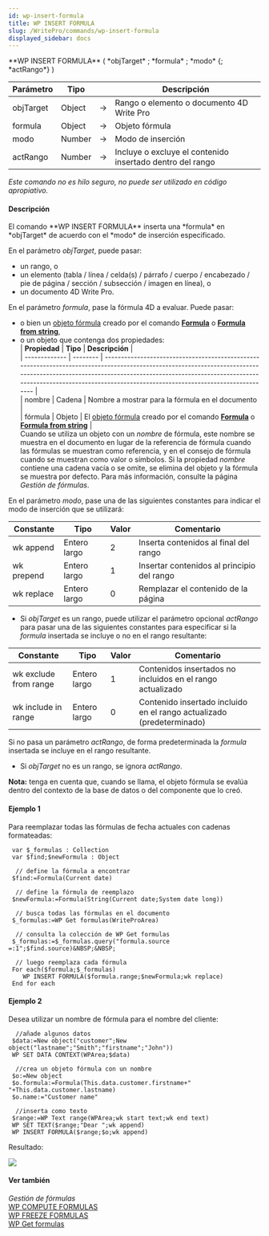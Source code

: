 ```yaml
---
id: wp-insert-formula
title: WP INSERT FORMULA
slug: /WritePro/commands/wp-insert-formula
displayed_sidebar: docs
---
```


<!--REF #_command_.WP INSERT FORMULA.Syntax-->**WP INSERT FORMULA** ( *objTarget* ; *formula* ; *modo* {; *actRango*} )<!-- END REF-->
<!--REF #_command_.WP INSERT FORMULA.Params-->
| Parámetro | Tipo |  | Descripción |
| --- | --- | --- | --- |
| objTarget | Object | &#8594;  | Rango o elemento o documento 4D Write Pro |
| formula | Object | &#8594;  | Objeto fórmula |
| modo | Number | &#8594;  | Modo de inserción |
| actRango | Number | &#8594;  | Incluye o excluye el contenido insertado dentro del rango |

<!-- END REF-->

*Este comando no es hilo seguro, no puede ser utilizado en código apropiativo.*


#### Descripción 

<!--REF #_command_.WP INSERT FORMULA.Summary-->El comando **WP INSERT FORMULA** inserta una *formula* en *objTarget* de acuerdo con el *modo* de inserción especificado.<!-- END REF-->

En el parámetro *objTarget*, puede pasar:

* un rango, o
* un elemento (tabla / línea / celda(s) / párrafo / cuerpo / encabezado / pie de página / sección / subsección / imagen en línea), o
* un documento 4D Write Pro.

En el parámetro *formula*, pase la fórmula 4D a evaluar. Puede pasar:

* o bien un [objeto fórmula](https://developer.4d.com/docs/API/FunctionClass#formula-objects) creado por el comando [**Formula**](https://developer.4d.com/docs/API/FunctionClass#formula) o [**Formula from string**](https://developer.4d.com/docs/API/FunctionClass#formula-from-string),
* o un objeto que contenga dos propiedades:  
| **Propiedad** | **Tipo** | **Descripción**                                                                                                                                                                                                                                                                    |  
| ------------- | -------- | ---------------------------------------------------------------------------------------------------------------------------------------------------------------------------------------------------------------------------------------------------------------------------------- |  
| nombre        | Cadena   | Nombre a mostrar para la fórmula en el documento                                                                                                                                                                                                                                   |  
| fórmula       | Objeto   | El [objeto fórmula](https://developer.4d.com/docs/API/FunctionClass#formula-objects) creado por el comando [**Formula**](https://developer.4d.com/docs/API/FunctionClass#formula) o [**Formula from string**](https://developer.4d.com/docs/API/FunctionClass#formula-from-string) |  
Cuando se utiliza un objeto con un *nombre* de fórmula, este nombre se muestra en el documento en lugar de la referencia de fórmula cuando las fórmulas se muestran como referencia, y en el consejo de fórmula cuando se muestran como valor o símbolos. Si la propiedad *nombre* contiene una cadena vacía o se omite, se elimina del objeto y la fórmula se muestra por defecto. Para más información, consulte la página *Gestión de fórmulas*.

En el parámetro *modo*, pase una de las siguientes constantes para indicar el modo de inserción que se utilizará:

| Constante  | Tipo         | Valor | Comentario                                 |
| ---------- | ------------ | ----- | ------------------------------------------ |
| wk append  | Entero largo | 2     | Inserta contenidos al final del rango      |
| wk prepend | Entero largo | 1     | Insertar contenidos al principio del rango |
| wk replace | Entero largo | 0     | Remplazar el contenido de la página        |

* Si *objTarget* es un rango, puede utilizar el parámetro opcional *actRango* para pasar una de las siguientes constantes para especificar si la *formula* insertada se incluye o no en el rango resultante:  
    
| Constante             | Tipo         | Valor | Comentario                                                            |  
| --------------------- | ------------ | ----- | --------------------------------------------------------------------- |  
| wk exclude from range | Entero largo | 1     | Contenidos insertados no incluidos en el rango actualizado            |  
| wk include in range   | Entero largo | 0     | Contenido insertado incluido en el rango actualizado (predeterminado) |  
    
Si no pasa un parámetro *actRango*, de forma predeterminada la *formula* insertada se incluye en el rango resultante.
* Si *objTarget* no es un rango, se ignora *actRango*.

**Nota:** tenga en cuenta que, cuando se llama, el objeto fórmula se evalúa dentro del contexto de la base de datos o del componente que lo creó.

#### Ejemplo 1 

Para reemplazar todas las fórmulas de fecha actuales con cadenas formateadas:

```4d
 var $_formulas : Collection
 var $find;$newFormula : Object
 
  // define la fórmula a encontrar
 $find:=Formula(Current date)
 
  // define la fórmula de reemplazo
 $newFormula:=Formula(String(Current date;System date long))
 
  // busca todas las fórmulas en el documento
 $_formulas:=WP Get formulas(WriteProArea)
 
  // consulta la colección de WP Get formulas
 $_formulas:=$_formulas.query("formula.source =:1";$find.source)&NBSP;&NBSP;
 
  // luego reemplaza cada fórmula
 For each($formula;$_formulas)
    WP INSERT FORMULA($formula.range;$newFormula;wk replace)
 End for each
```

#### Ejemplo 2 

Desea utilizar un nombre de fórmula para el nombre del cliente:

```4d
  //añade algunos datos
 $data:=New object("customer";New object("lastname";"Smith";"firstname";"John"))
 WP SET DATA CONTEXT(WPArea;$data)
 
  //crea un objeto fórmula con un nombre
 $o:=New object
 $o.formula:=Formula(This.data.customer.firstname+" "+This.data.customer.lastname)
 $o.name:="Customer name"
 
  //inserta como texto
 $range:=WP Text range(WPArea;wk start text;wk end text)
 WP SET TEXT($range;"Dear ";wk append)
 WP INSERT FORMULA($range;$o;wk append)
```

Resultado:

![](../../assets/en/WritePro/commands/pict6433508.EN.png)

#### Ver también 

*Gestión de fórmulas*  
[WP COMPUTE FORMULAS](wp-compute-formulas.md)  
[WP FREEZE FORMULAS](wp-freeze-formulas.md)  
[WP Get formulas](wp-get-formulas.md)  